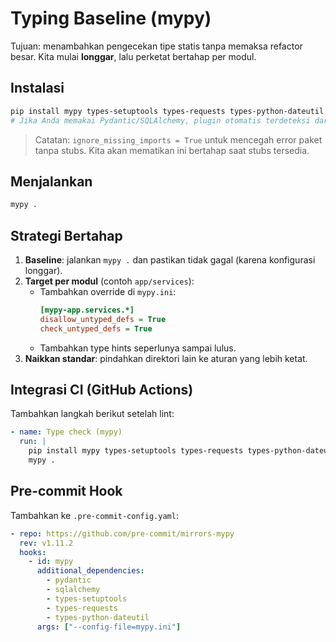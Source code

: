 # Typing Baseline (mypy)

Tujuan: menambahkan pengecekan tipe statis tanpa memaksa refactor besar.
Kita mulai **longgar**, lalu perketat bertahap per modul.

## Instalasi
```bash
pip install mypy types-setuptools types-requests types-python-dateutil
# Jika Anda memakai Pydantic/SQLAlchemy, plugin otomatis terdeteksi dari mypy.ini
```

> Catatan: `ignore_missing_imports = True` untuk mencegah error paket tanpa stubs.
> Kita akan mematikan ini bertahap saat stubs tersedia.

## Menjalankan
```bash
mypy .
```

## Strategi Bertahap
1. **Baseline**: jalankan `mypy .` dan pastikan tidak gagal (karena konfigurasi longgar).
2. **Target per modul** (contoh `app/services`):
   - Tambahkan override di `mypy.ini`:
     ```ini
     [mypy-app.services.*]
     disallow_untyped_defs = True
     check_untyped_defs = True
     ```
   - Tambahkan type hints seperlunya sampai lulus.
3. **Naikkan standar**: pindahkan direktori lain ke aturan yang lebih ketat.

## Integrasi CI (GitHub Actions)
Tambahkan langkah berikut setelah lint:
```yaml
- name: Type check (mypy)
  run: |
    pip install mypy types-setuptools types-requests types-python-dateutil
    mypy .
```

## Pre-commit Hook
Tambahkan ke `.pre-commit-config.yaml`:
```yaml
- repo: https://github.com/pre-commit/mirrors-mypy
  rev: v1.11.2
  hooks:
    - id: mypy
      additional_dependencies:
        - pydantic
        - sqlalchemy
        - types-setuptools
        - types-requests
        - types-python-dateutil
      args: ["--config-file=mypy.ini"]
```
